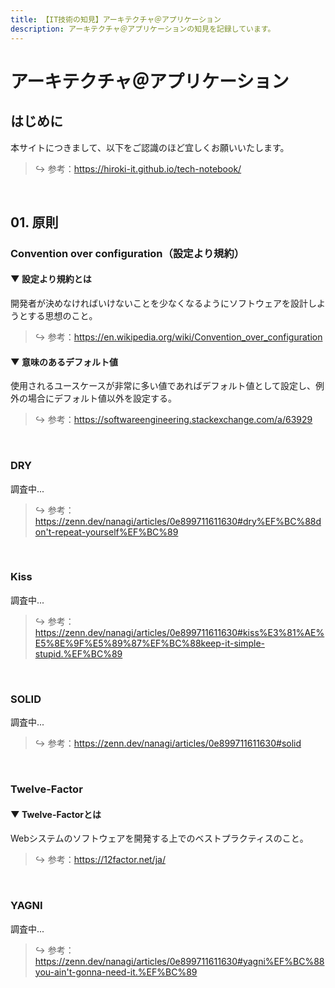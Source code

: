 ```yaml
---
title: 【IT技術の知見】アーキテクチャ＠アプリケーション
description: アーキテクチャ＠アプリケーションの知見を記録しています。
---
```


# アーキテクチャ＠アプリケーション

## はじめに

本サイトにつきまして、以下をご認識のほど宜しくお願いいたします。

> ↪️ 参考：<https://hiroki-it.github.io/tech-notebook/>

<br>

## 01. 原則

### Convention over configuration（設定より規約）

#### ▼ 設定より規約とは

開発者が決めなければいけないことを少なくなるようにソフトウェアを設計しようとする思想のこと。

> ↪️ 参考：https://en.wikipedia.org/wiki/Convention_over_configuration

#### ▼ 意味のあるデフォルト値

使用されるユースケースが非常に多い値であればデフォルト値として設定し、例外の場合にデフォルト値以外を設定する。

> ↪️ 参考：https://softwareengineering.stackexchange.com/a/63929

<br>

### DRY

調査中...


> ↪️ 参考：https://zenn.dev/nanagi/articles/0e899711611630#dry%EF%BC%88don't-repeat-yourself%EF%BC%89

<br>

### Kiss

調査中...

> ↪️ 参考：https://zenn.dev/nanagi/articles/0e899711611630#kiss%E3%81%AE%E5%8E%9F%E5%89%87%EF%BC%88keep-it-simple-stupid.%EF%BC%89

<br>


### SOLID

調査中...


> ↪️ 参考：https://zenn.dev/nanagi/articles/0e899711611630#solid

<br>

### Twelve-Factor

#### ▼ Twelve-Factorとは

Webシステムのソフトウェアを開発する上でのベストプラクティスのこと。

> ↪️ 参考：https://12factor.net/ja/

<br>

### YAGNI

調査中...

> ↪️ 参考：https://zenn.dev/nanagi/articles/0e899711611630#yagni%EF%BC%88you-ain't-gonna-need-it.%EF%BC%89

<br>


